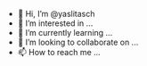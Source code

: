 - 👋 Hi, I’m @yaslitasch
- 👀 I’m interested in ...
- 🌱 I’m currently learning ...
- 💞️ I’m looking to collaborate on ...
- 📫 How to reach me ...

<!---
yaslitasch/yaslitasch is a ✨ special ✨ repository because its `README.md` (this file) appears on your GitHub profile.
You can click the Preview link to take a look at your changes.
--->
